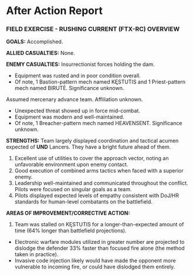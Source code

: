 # After Action Report

### FIELD EXERCISE - RUSHING CURRENT (FTX-RC) OVERVIEW

**GOALS:** 
Accomplished.

**ALLIED CASUALTIES:** 
None.

**ENEMY CASUALTIES:** 
Insurrectionist forces holding the dam.
  - Equipment was rusted and in poor condition overall.
  - Of note, 1 Bastion-pattern mech named KĘSTUTIS and 1 Priest-pattern mech named BIRUTĖ. Significance unknown.

Assumed mercenary advance team. Affiliation unknown.
  - Unexpected threat showed up in force mid-combat.
  - Equipment was modern and well-maintained.
  - Of note, 1 Breacher-pattern mech named HEAVENSENT. Significance unknown.

**STRENGTHS:**
Team largely displayed coordination and tactical acumen expected of **UND** Lancers. They have a bright future ahead of them.
1. Excellent use of utilities to cover the approach vector, noting an unfavorable environment upon enemy contact.
2. Good execution of combined arms tactics when faced with a superior enemy.
3. Leadership well-maintained and communicated throughout the conflict. Pilots were focused on singular goals as a team.
4. Pilots displayed expected levels of empathy consistent with DoJ/HR standards for human-level combatants on the battlefield.

**AREAS OF IMPROVEMENT/CORRECTIVE ACTION:**
1. Team was stalled on KĘSTUTIS for a longer-than-expected amount of time (64% longer than battlefield projections).
  - Electronic warfare modules utilized in greater number are projected to dislodge the defender 33% faster than focused fire alone (the method taken in practice).
  - Invasive code injection likely would have made the opponent more vulnerable to incoming fire, or could have dislodged them entirely.